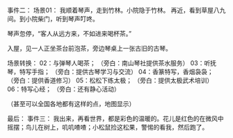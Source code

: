 
事件二：
场景01：
我顺着琴声，走到竹林。小院隐于竹林。
再近，看到草屋八九间。到小院柴门，听到琴声叮咚。

琴声忽停，“客人从远方来，不如进来喝杯茶。”

入屋，见一人正坐茶台前泡茶，旁边琴桌上一张古旧的古琴。

场景转换：
02：与弹琴人喝茶；
（旁白：南山琴社提供茶水服务）
03：听抚琴，特写手指；
（旁白：提供古琴学习与交流）
04：香篆特写，香烟袅袅；
（旁白：提供香道修习）
05：松松下练太极；
（旁白：提供太极武术培训）
06：特写心经；
（旁白：还有静心活动）

（甚至可以全国各地都有这样的点，地图显示）

最后：
事件三：
我出来，再看世界，都是彩色的温暖的。花儿是红色的在微风中摇摆；鸟儿在树上，叽叽喳喳；小松鼠捡这松果，警惕的看我，然后跑了。

